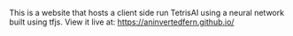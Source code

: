 This is a website that hosts a client side run TetrisAI using a neural network built using tfjs.
View it live at: https://aninvertedfern.github.io/